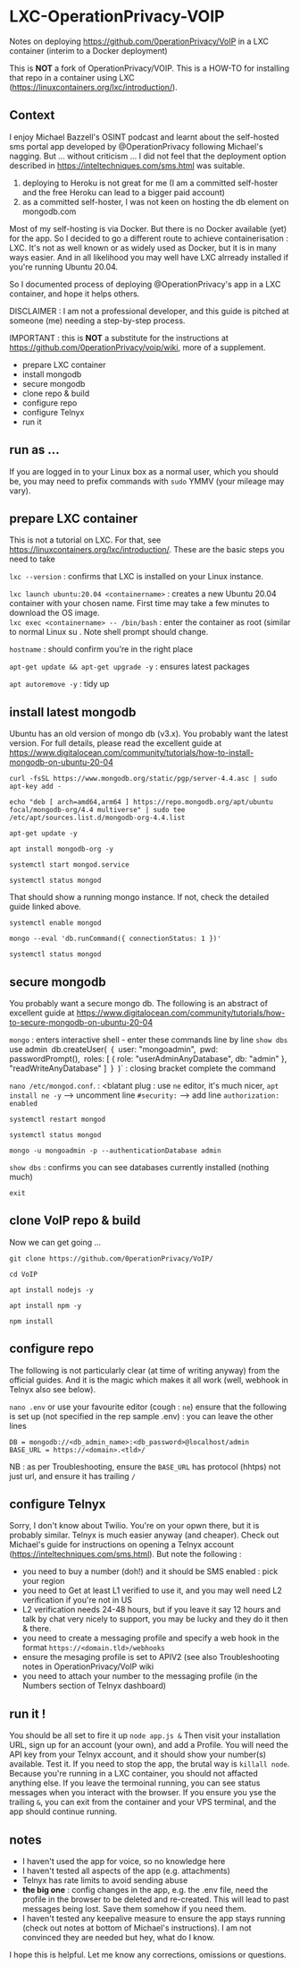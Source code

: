 # LXC-OperationPrivacy-VOIP
Notes on deploying https://github.com/0perationPrivacy/VoIP in a LXC container (interim to a Docker deployment)

This is **NOT** a fork of OperationPrivacy/VOIP.
This is a HOW-TO for installing that repo in a container using LXC (https://linuxcontainers.org/lxc/introduction/).

## Context
I enjoy Michael Bazzell's OSINT podcast and learnt about the self-hosted sms portal app developed by @OperationPrivacy following Michael's nagging.
But ... without criticism ... I did not feel that the deployment option described in https://inteltechniques.com/sms.html was suitable.
1. deploying to Heroku is not great for me (I am a committed self-hoster and the free Heroku can lead to a bigger paid account)
2. as a committed self-hoster, I was not keen on hosting the db element on mongodb.com

Most of my self-hosting is via Docker.  But there is no Docker available (yet) for the app.
So I decided to go a different route to achieve containerisation : LXC.
It's not as well known or as widely used as Docker, but it is in many ways easier.
And in all likelihood you may well have LXC alrready installed if you're running Ubuntu 20.04.

So I documented process of deploying @OperationPrivacy's app in a LXC container, and hope it helps others.

DISCLAIMER : I am not a professional developer, and this guide is pitched at someone (me) needing a step-by-step process.

IMPORTANT : this is **NOT** a substitute for the instructions at https://github.com/0perationPrivacy/voip/wiki, more of a supplement.

- prepare LXC container
- install mongodb
- secure mongodb
- clone repo & build
- configure repo
- configure Telnyx
- run it

## run as ...
If you are logged in to your Linux box as a normal user, which you should be, you may need to prefix commands with `sudo`
YMMV (your mileage may vary).

## prepare LXC container
This is not a tutorial on LXC.  For that, see https://linuxcontainers.org/lxc/introduction/.
These are the basic steps you need to take

`lxc --version` : confirms that LXC is installed on your Linux instance.

`lxc launch ubuntu:20.04 <containername>` : creates a new Ubuntu 20.04 container with your chosen name.  First time may take a few minutes to download the OS image.  
`lxc exec <containername> -- /bin/bash` : enter the container as root (similar to normal Linux su <user>.  Note shell prompt should change.
 
`hostname` : should confirm you're in the right place
  
`apt-get update && apt-get upgrade -y` : ensures latest packages 

`apt autoremove -y` : tidy up
  
## install latest mongodb
Ubuntu has an old version of mongo db (v3.x).  You probably want the latest version.
For full details, please read the excellent guide at https://www.digitalocean.com/community/tutorials/how-to-install-mongodb-on-ubuntu-20-04
 
`curl -fsSL https://www.mongodb.org/static/pgp/server-4.4.asc | sudo apt-key add -`
 
`echo "deb [ arch=amd64,arm64 ] https://repo.mongodb.org/apt/ubuntu focal/mongodb-org/4.4 multiverse" | sudo tee /etc/apt/sources.list.d/mongodb-org-4.4.list`
 
`apt-get update -y`
 
`apt install mongodb-org -y`
 
`systemctl start mongod.service`

`systemctl status mongod`
 
That should show a running mongo instance.  If not, check the detailed guide linked above.
 
`systemctl enable mongod`
 
`mongo --eval 'db.runCommand({ connectionStatus: 1 })'`
 
`systemctl status mongod`

## secure mongodb
You probably want a secure mongo db.
The following is an abstract of excellent guide at https://www.digitalocean.com/community/tutorials/how-to-secure-mongodb-on-ubuntu-20-04

 `mongo` : enters interactive shell - enter these commands line by line
	`show dbs`
	use admin`
	`db.createUser(`
	`{`
	`user: "mongoadmin",`
	`pwd: passwordPrompt(),`
	`roles: [ { role: "userAdminAnyDatabase", db: "admin" }, "readWriteAnyDatabase" ]`
	`}`
	`)` : closing bracket complete the command

`nano /etc/mongod.conf`. : <blatant plug : use `ne` editor, it's much nicer, `apt install ne -y`
-->	uncomment line `#security:`
-->	add line `authorization: enabled`
 
`systemctl restart mongod`
 
`systemctl status mongod`
 
`mongo -u mongoadmin -p --authenticationDatabase admin`
 
`show dbs` : confirms you can see databases currently installed (nothing much) 

 `exit`
 
## clone VoIP repo & build
Now we can get going ...

`git clone https://github.com/0perationPrivacy/VoIP/`

`cd VoIP`
 
`apt install nodejs -y`
 
`apt install npm -y`
 
`npm install`
 
## configure repo
The following is not particularly clear (at time of writing anyway) from the official guides.
And it is the magic which makes it all work (well, webhook in Telnyx also see below). 

`nano .env` or use your favourite editor (cough : `ne`)
ensure that the following is set up (not specified in the rep sample .env) : you can leave the other lines
```
DB = mongodb://<db_admin_name>:<db_password>@localhost/admin
BASE_URL = https://<domain>.<tld>/
```
NB : as per Troubleshooting, ensure the `BASE_URL` has protocol (hhtps) not just url, and ensure it has trailing `/`

## configure Telnyx
Sorry, I don't know about Twilio.  You're on your opwn there, but it is probably similar.
Telnyx is much easier anyway (and cheaper).
Check out Michael's guide for instructions on opening a Telnyx account (https://inteltechniques.com/sms.html).
But note the following :
- you need to buy a number (doh!) and it should be SMS enabled : pick your region
- you need to Get at least L1 verified to use it, and you may well need L2 verification if you're not in US
- L2 verification needs 24-48 hours, but if you leave it say 12 hours and talk by chat very nicely to support, you may be lucky and they do it then & there.
- you need to create a messaging profile and specify a web hook in the format `https://<domain.tld>/webhooks` 
- ensure the mesaging profile is set to APIV2 (see also Troubleshooting notes in OperationPrivacy/VoIP wiki
- you need to attach your number to the messaging profile (in the Numbers section of Telnyx dashboard)

## run it !
You should be all set to fire it up
`node app.js &`
Then visit your installation URL, sign up for an account (your own), and add a Profile.
You will need the API key from your Telnyx account, and it should show your number(s) available.
Test it.
If you need to stop the app, the brutal way is `killall node`.  Because you're running in a LXC container, you should not affacted anything else.
If you leave the termoinal running, you can see status messages when you interact with the browser.
If you ensure you yse the trailing `&`, you can exit from the container and your VPS terminal, and the app should continue running.

## notes 
- I haven't used the app for voice, so no knowledge here
- I haven't tested all aspects of the app (e.g. attachments)
- Telnyx has rate limits to avoid sending abuse
- **the big one** : config changes in the app, e.g. the .env file, need the profile in the browser to be deleted and re-created.  This will lead to past messages being lost.  Save them somehow if you need them.
- I haven't tested any keepalive measure to ensure the app stays running (check out notes at bottom of Michael's instructions).  I am not convinced they are needed but hey, what do I know.

I hope this is helpful.
Let me know any corrections, omissions or questions.
                                    
 
